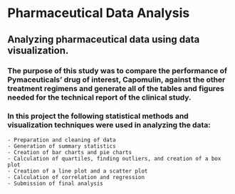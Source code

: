 # Pharmaceutical Data Analysis

## Analyzing pharmaceutical data using data visualization. 

### The purpose of this study was to compare the performance of Pymaceuticals’ drug of interest, Capomulin, against the other treatment regimens and generate all of the tables and figures needed for the technical report of the clinical study. 

### In this project the following statistical methods and visualization techniques were used in analyzing the data:

	- Preparation and cleaning of data
	- Generation of summary statistics
	- Creation of bar charts and pie charts
	- Calculation of quartiles, finding outliers, and creation of a box plot
	- Creation of a line plot and a scatter plot
	- Calculation of correlation and regression
	- Submission of final analysis







	
